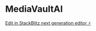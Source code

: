# MediaVaultAI

[Edit in StackBlitz next generation editor ⚡️](https://stackblitz.com/~/github.com/GuneevS/MediaVaultAI)